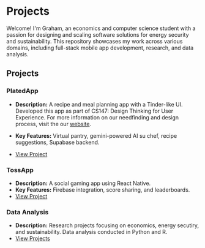 # Projects

Welcome! I'm Graham, an economics and computer science student with a passion for designing and scaling software solutions for energy security and sustainability. This repository showcases my work across various domains, including full-stack mobile app development, research, and data analysis.

## Projects

### PlatedApp
- **Description:** A recipe and meal planning app with a Tinder-like UI. Developed this app as part of CS147: Design Thinking for User Experience. For more information on our needfinding and design process, visit the our [website](https://hci.stanford.edu/courses/cs147/2024/au/projects/Design-for-Healthy-Behaviors/Plated/).

- **Key Features:** Virtual pantry, gemini-powered AI su chef, recipe suggestions, Supabase backend.
- [View Project](PlatedApp/README.md)

### TossApp
- **Description:** A social gaming app using React Native.
- **Key Features:** Firebase integration, score sharing, and leaderboards.
- [View Project](TossApp/README.md)


### Data Analysis
- **Description:** Research projects focusing on economics, energy secutiry, and sustainability. Data analysis conducted in Python and R. 
- [View Projects](DataAnalysis/)
